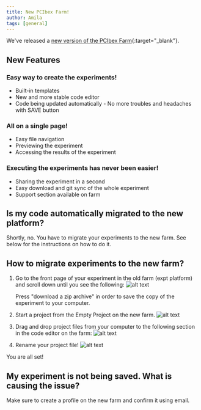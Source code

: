 ```yaml
---
title: New PCIbex Farm!
author: Amila
tags: [general]
---
```


We've released a [new version of the PCIbex Farm](https://farm.pcibex.net/){:target="_blank"}.

## New Features
  
### Easy way to create the experiments!

+ Built-in templates
+ New and more stable code editor
+ Code being updated automatically - No more troubles and headaches with SAVE button

### All on a single page!

+ Easy file navigation
+ Previewing the experiment
+ Accessing the results of the experiment
  
### Executing the experiments has never been easier!

+ Sharing the experiment in a second
+ Easy download and git sync of the whole experiment
+ Support section available on farm

## Is my code automatically migrated to the new platform? 

Shortly, no. You have to migrate your experiments to the new farm. See below for the instructions on how to do it.

## How to migrate experiments to the new farm?

1. Go to the front page of your experiment in the old farm (expt platform) and scroll
down until you see the following:
    ![alt text]({{site.baseurl}}/assets/images/new1.png)

    Press "download a zip archive" in order to save the copy of the experiment to your
    computer.
2. Start a project from the Empty Project on the new farm.
    ![alt text]({{site.baseurl}}/assets/images/new2.png)
3. Drag and drop project files from your computer to the following section in the
code editor on the farm:
    ![alt text]({{site.baseurl}}/assets/images/new3.png)
4. Rename your project file!
    ![alt text]({{site.baseurl}}/assets/images/new4.png)

You are all set!

## My experiment is not being saved. What is causing the issue?

Make sure to create a profile on the new farm and confirm it using email. 

